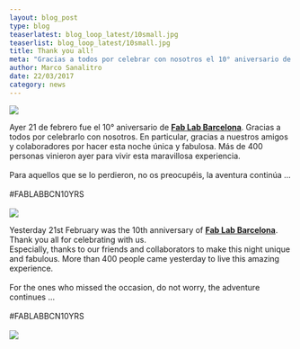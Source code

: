 ```yaml
---
layout: blog_post
type: blog
teaserlatest: blog_loop_latest/10small.jpg
teaserlist: blog_loop_latest/10small.jpg
title: Thank you all!
meta: "Gracias a todos por celebrar con nosotros el 10° aniversario de Fab Lab Barcelona. | Thank you all for celebrating with us the 10th anniversary of Fab Lab Barcelona."
author: Marco Sanalitro
date: 22/03/2017 
category: news
---
```


<img src= "http://www.fablabbcn.org/img/blog/blog_loop_latest/101.jpg" align="middle"> 
<br>

Ayer 21 de febrero fue el 10° aniversario de <strong><a href="https://fablabbcn.org/index.html">Fab Lab Barcelona</a></strong>. Gracias a todos por celebrarlo con nosotros. En particular, gracias a nuestros amigos y colaboradores por hacer esta noche única y fabulosa. Más de 400 personas vinieron ayer para vivir esta maravillosa experiencia.<br><br>
Para aquellos que se lo perdieron, no os preocupéis, la aventura continúa ...<br>
<br>
#FABLABBCN10YRS
<br><br>
<img src= "http://www.fablabbcn.org/img/blog/blog_loop_latest/103.jpg" align="middle"> 
<br>

Yesterday 21st February was the 10th anniversary of <strong><a href="https://fablabbcn.org/index.html">Fab Lab Barcelona</a></strong>. Thank you all for celebrating with us.<br> Especially, thanks to our friends and collaborators to make this night unique and fabulous. More than 400 people came yesterday to live this amazing experience.<br><br>
For the ones who missed the occasion, do not worry, the adventure continues ...<br>
<br>
#FABLABBCN10YRS
<br><br>
<img src= "http://www.fablabbcn.org/img/blog/blog_loop_latest/104.jpg" align="middle"> 
<br>




